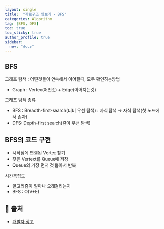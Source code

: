 ```yaml
---
layout: single
title:  "자료구조 맛보기 - BFS"
categories: Algorithm
tag: [BFS, DFS]
toc: true
toc_sticky: true
author_profile: true
sidebar:
  nav: "docs"
---
```


## BFS

그래프 탐색 : 어떤것들이 연속해서 이어질때, 모두 확인하는방법

- Graph : Vertex(어떤것) + Edge(이어지는것)

그래프 탐색 종류



- BFS : Breadth-first-search(너비 우선 탐색) : 자식 탐색 → 자식 탐색(첫 노드에서 손자)
- DFS: Depth-first search(깊이 우선 탐색)

## BFS의 코드 구현
- 시작점에 연결된 Vertex 찾기
- 찾은 Vertext를 Queue에 저장
- Queue의 가장 먼저 것 뽑아서 반복

시간복잡도

- 알고리즘이 얼마나 오래걸리는지
- BFS : O(V+E)



## 📑 출처
 - [개발자 장고](https://www.youtube.com/watch?v=ansd5B27uJM)
